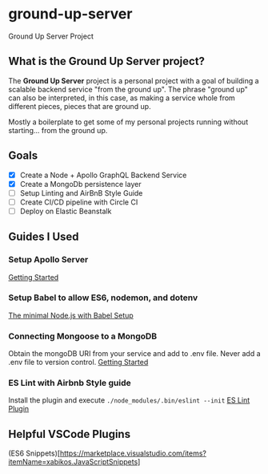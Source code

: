# ground-up-server
Ground Up Server Project

## What is the Ground Up Server project?
The **Ground Up Server** project is a personal project with a goal of building a scalable backend service "from the ground up". The phrase "ground up" can also be interpreted, in this case, as making a service whole from different pieces, pieces that are ground up. 

Mostly a boilerplate to get some of my personal projects running without starting... from the ground up.

## Goals
- [X] Create a Node + Apollo GraphQL Backend Service
- [X] Create a MongoDb persistence layer
- [ ] Setup Linting and AirBnB Style Guide
- [ ] Create CI/CD pipeline with Circle CI
- [ ] Deploy on Elastic Beanstalk

## Guides I Used
### Setup Apollo Server
[Getting Started](https://www.apollographql.com/docs/apollo-server/getting-started/)

### Setup Babel to allow ES6, nodemon, and dotenv
[The minimal Node.js with Babel Setup](https://www.robinwieruch.de/minimal-node-js-babel-setup)

### Connecting Mongoose to a MongoDB
Obtain the mongoDB URI from your service and add to .env file. Never add a .env file to version control.
[Getting Started](https://mongoosejs.com/docs/index.html)

### ES Lint with Airbnb Style guide
Install the plugin and execute `./node_modules/.bin/eslint --init`
[ES Lint Plugin](https://marketplace.visualstudio.com/items?itemName=dbaeumer.vscode-eslint)

## Helpful VSCode Plugins
(ES6 Snippets)[https://marketplace.visualstudio.com/items?itemName=xabikos.JavaScriptSnippets]